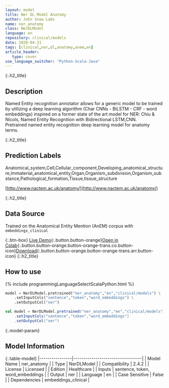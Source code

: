 ```yaml
---
layout: model
title: Ner DL Model Anatomy
author: John Snow Labs
name: ner_anatomy
class: NerDLModel
language: en
repository: clinical/models
date: 2020-04-21
tags: [clinical,ner,dl,anatomy,anem,en]
article_header:
   type: cover
use_language_switcher: "Python-Scala-Java"
---
```


{:.h2_title}
## Description
Named Entity recognition annotator allows for a generic model to be trained by utilizing a deep learning algorithm (Char CNNs - BiLSTM - CRF - word embeddings) inspired on a former state of the art model for NER: Chiu & Nicols, Named Entity Recognition with Bidirectional LSTM,CNN.  
Pretrained named entity recognition deep learning model for anatomy terms.

{:.h2_title}
## Prediction Labels
Anatomical_system,Cell,Cellular_component,Developing_anatomical_structure,Immaterial_anatomical_entity,Organ,Organism_subdivision,Organism_substance,Pathological_formation,Tissue,tissue_structure

[http://www.nactem.ac.uk/anatomy/](http://www.nactem.ac.uk/anatomy/)

{:.h2_title}
## Data Source
Trained on the Anatomical Entity Mention (AnEM) corpus with `embeddings_clinical`

{:.btn-box}
[Live Demo](https://demo.johnsnowlabs.com/healthcare/NER_ANATOMY/){:.button.button-orange}[Open in Colab](https://colab.research.google.com/github/JohnSnowLabs/spark-nlp-workshop/blob/master/tutorials/Certification_Trainings/Healthcare/1.Clinical_Named_Entity_Recognition_Model.ipynb){:.button.button-orange.button-orange-trans.co.button-icon}[Download](https://s3.amazonaws.com/auxdata.johnsnowlabs.com/clinical/models/ner_anatomy_en_2.4.2_2.4_1587513307751.zip){:.button.button-orange.button-orange-trans.arr.button-icon}
{:.h2_title}
## How to use 
<div class="tabs-box" markdown="1">

{% include programmingLanguageSelectScalaPython.html %}

```python
model = NerDLModel.pretrained("ner_anatomy","en","clinical/models") \
	.setInputCols("sentence","token","word_embeddings") \
	.setOutputCol("ner")
```

```scala
val model = NerDLModel.pretrained("ner_anatomy","en","clinical/models")
	.setInputCols("sentence","token","word_embeddings")
	.setOutputCol("ner")
```
</div>



{:.model-param}
## Model Information

{:.table-model}
|----------------|----------------------------------|
| Model Name     | ner_anatomy                      |
| Type           | NerDLModel                       |
| Compatibility  | 2.4.2                            |
| License        | Licensed                         |
| Edition        | Healthcare                       |
| Inputs         | sentence, token, word_embeddings |
| Output         | ner                              |
| Language       | en                               |
| Case Sensitive | False                            |
| Dependencies   | embeddings_clinical              |

